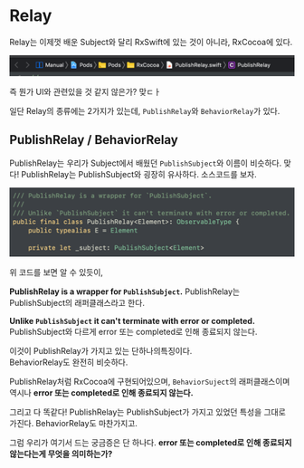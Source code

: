 # Relay

Relay는 이제껏 배운 Subject와 달리 RxSwift에 있는 것이 아니라, RxCocoa에 있다.

![rxcocoa](./images/RxCocoa.png)

즉 뭔가 UI와 관련있을 것 같지 않은가?
맞ㄷㅏ

일단 Relay의 종류에는 2가지가 있는데, ```PublishRelay```와 ```BehaviorRelay```가 있다.


## PublishRelay / BehaviorRelay

PublishRelay는 우리가 Subject에서 배웠던 ```PublishSubject```와 이름이 비슷하다.
맞다! PublishRelay는 PublishSubject와 굉장히 유사하다.
소스코드를 보자.

![publish](./images/PublishRelay.png)

위 코드를 보면 알 수 있듯이, 

**PublishRelay is a wrapper for `PublishSubject`.**
PublishRelay는 PublishSubject의 래퍼클래스라고 한다.

**Unlike `PublishSubject` it can't terminate with error or completed.**
PublishSubject와 다르게 error 또는 completed로 인해 종료되지 않는다.

이것이 PublishRelay가 가지고 있는 단하나의특징이다. \
BehaviorRelay도 완전히 비슷하다.

PublishRelay처럼 RxCocoa에 구현되어있으며, `BehaviorSuject`의 래퍼클래스이며 역시나 **error 또는 completed로 인해 종료되지 않는다.**

그리고 다 똑같다!
PublishRelay는 PublishSubject가 가지고 있었던 특성을 그대로 가진다. BehaviorRelay도 마찬가지고.

그럼 우리가 여기서 드는 궁금증은 단 하나다.
**error 또는 completed로 인해 종료되지 않는다는게 무엇을 의미하는가?**



